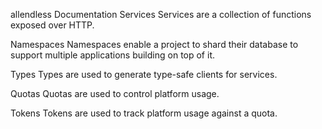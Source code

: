 
allendless Documentation
Services
Services are a collection of functions exposed over HTTP.

Namespaces
Namespaces enable a project to shard their database to support multiple applications building on top of it.

Types
Types are used to generate type-safe clients for services.

Quotas
Quotas are used to control platform usage.

Tokens
Tokens are used to track platform usage against a quota.
